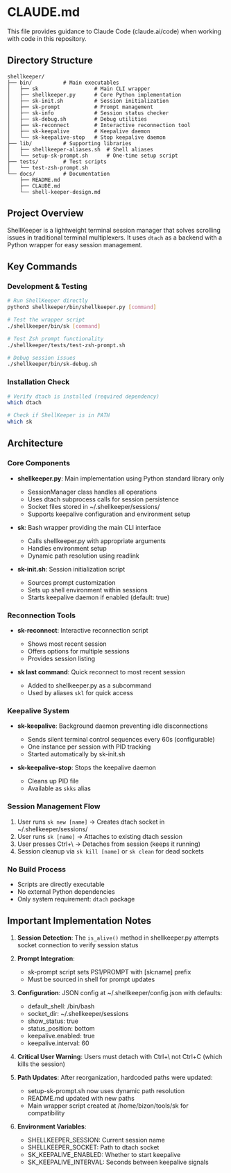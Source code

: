 # CLAUDE.md

This file provides guidance to Claude Code (claude.ai/code) when working with code in this repository.

## Directory Structure

```
shellkeeper/
├── bin/          # Main executables
│   ├── sk                  # Main CLI wrapper
│   ├── shellkeeper.py      # Core Python implementation
│   ├── sk-init.sh          # Session initialization
│   ├── sk-prompt           # Prompt management
│   ├── sk-info             # Session status checker
│   ├── sk-debug.sh         # Debug utilities
│   ├── sk-reconnect        # Interactive reconnection tool
│   ├── sk-keepalive        # Keepalive daemon
│   └── sk-keepalive-stop   # Stop keepalive daemon
├── lib/          # Supporting libraries
│   ├── shellkeeper-aliases.sh  # Shell aliases
│   └── setup-sk-prompt.sh      # One-time setup script
├── tests/        # Test scripts
│   └── test-zsh-prompt.sh
└── docs/         # Documentation
    ├── README.md
    ├── CLAUDE.md
    └── shell-keeper-design.md
```

## Project Overview

ShellKeeper is a lightweight terminal session manager that solves scrolling issues in traditional terminal multiplexers. It uses `dtach` as a backend with a Python wrapper for easy session management.

## Key Commands

### Development & Testing
```bash
# Run ShellKeeper directly
python3 shellkeeper/bin/shellkeeper.py [command]

# Test the wrapper script
./shellkeeper/bin/sk [command]

# Test Zsh prompt functionality
./shellkeeper/tests/test-zsh-prompt.sh

# Debug session issues
./shellkeeper/bin/sk-debug.sh
```

### Installation Check
```bash
# Verify dtach is installed (required dependency)
which dtach

# Check if ShellKeeper is in PATH
which sk
```

## Architecture

### Core Components
- **shellkeeper.py**: Main implementation using Python standard library only
  - SessionManager class handles all operations
  - Uses dtach subprocess calls for session persistence
  - Socket files stored in ~/.shellkeeper/sessions/
  - Supports keepalive configuration and environment setup

- **sk**: Bash wrapper providing the main CLI interface
  - Calls shellkeeper.py with appropriate arguments
  - Handles environment setup
  - Dynamic path resolution using readlink

- **sk-init.sh**: Session initialization script
  - Sources prompt customization
  - Sets up shell environment within sessions
  - Starts keepalive daemon if enabled (default: true)

### Reconnection Tools
- **sk-reconnect**: Interactive reconnection script
  - Shows most recent session
  - Offers options for multiple sessions
  - Provides session listing

- **sk last command**: Quick reconnect to most recent session
  - Added to shellkeeper.py as a subcommand
  - Used by aliases `skl` for quick access

### Keepalive System
- **sk-keepalive**: Background daemon preventing idle disconnections
  - Sends silent terminal control sequences every 60s (configurable)
  - One instance per session with PID tracking
  - Started automatically by sk-init.sh

- **sk-keepalive-stop**: Stops the keepalive daemon
  - Cleans up PID file
  - Available as `skks` alias

### Session Management Flow
1. User runs `sk new [name]` → Creates dtach socket in ~/.shellkeeper/sessions/
2. User runs `sk [name]` → Attaches to existing dtach session
3. User presses Ctrl+\ → Detaches from session (keeps it running)
4. Session cleanup via `sk kill [name]` or `sk clean` for dead sockets

### No Build Process
- Scripts are directly executable
- No external Python dependencies
- Only system requirement: `dtach` package

## Important Implementation Notes

1. **Session Detection**: The `is_alive()` method in shellkeeper.py attempts socket connection to verify session status

2. **Prompt Integration**: 
   - sk-prompt script sets PS1/PROMPT with [sk:name] prefix
   - Must be sourced in shell for prompt updates

3. **Configuration**: JSON config at ~/.shellkeeper/config.json with defaults:
   - default_shell: /bin/bash
   - socket_dir: ~/.shellkeeper/sessions
   - show_status: true
   - status_position: bottom
   - keepalive.enabled: true
   - keepalive.interval: 60

4. **Critical User Warning**: Users must detach with Ctrl+\ not Ctrl+C (which kills the session)

5. **Path Updates**: After reorganization, hardcoded paths were updated:
   - setup-sk-prompt.sh now uses dynamic path resolution
   - README.md updated with new paths
   - Main wrapper script created at /home/bizon/tools/sk for compatibility

6. **Environment Variables**:
   - SHELLKEEPER_SESSION: Current session name
   - SHELLKEEPER_SOCKET: Path to dtach socket
   - SK_KEEPALIVE_ENABLED: Whether to start keepalive
   - SK_KEEPALIVE_INTERVAL: Seconds between keepalive signals